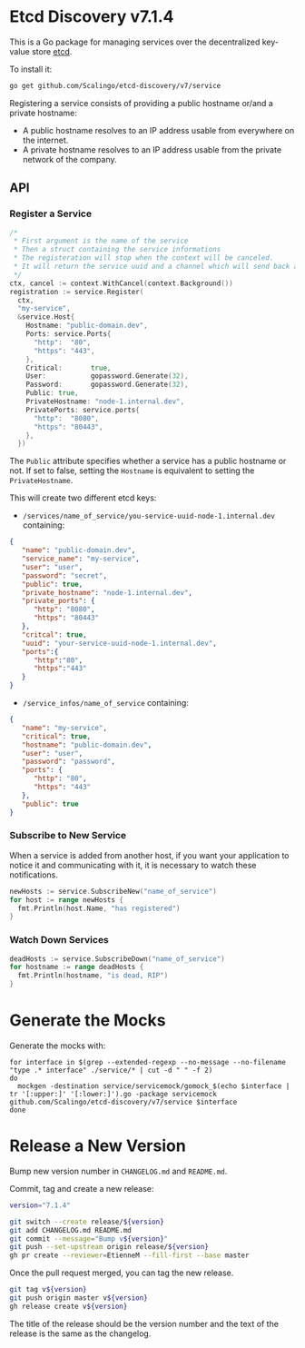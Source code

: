 # Etcd Discovery v7.1.4

This is a Go package for managing services over the decentralized key-value store [etcd](https://github.com/etcd-io/etcd).

To install it:

```sh
go get github.com/Scalingo/etcd-discovery/v7/service
```

Registering a service consists of providing a public hostname or/and a private hostname:
* A public hostname resolves to an IP address usable from everywhere on the internet.
* A private hostname resolves to an IP address usable from the private network of the company.

## API

### Register a Service

```go
/*
 * First argument is the name of the service
 * Then a struct containing the service informations
 * The registeration will stop when the context will be canceled.
 * It will return the service uuid and a channel which will send back any modifications made to the service by the other host of the same service. This is usefull for credential synchronisation.
 */
ctx, cancel := context.WithCancel(context.Background())
registration := service.Register(
  ctx,
  "my-service",
  &service.Host{
    Hostname: "public-domain.dev",
    Ports: service.Ports{
      "http":  "80",
      "https": "443",
    },
    Critical:       true,
    User:           gopassword.Generate(32),
    Password:       gopassword.Generate(32),
    Public: true,
    PrivateHostname: "node-1.internal.dev",
    PrivatePorts: service.ports{
      "http":  "8080",
      "https": "80443",
    },
  })
```

The `Public` attribute specifies whether a service has a public hostname or not. If set to false, setting the `Hostname` is equivalent to setting the `PrivateHostname`.

This will create two different etcd keys:

* `/services/name_of_service/you-service-uuid-node-1.internal.dev` containing:

```json
{
   "name": "public-domain.dev",
   "service_name": "my-service",
   "user": "user",
   "password": "secret",
   "public": true,
   "private_hostname": "node-1.internal.dev",
   "private_ports": {
      "http": "8080",
      "https": "80443"
   },
   "critcal": true,
   "uuid": "your-service-uuid-node-1.internal.dev",
   "ports":{
      "http":"80",
      "https":"443"
   }
}
```

* `/service_infos/name_of_service` containing:

```json
{
   "name": "my-service",
   "critical": true,
   "hostname": "public-domain.dev",
   "user": "user",
   "password": "password",
   "ports": {
      "http": "80",
      "https": "443"
   },
   "public": true
}
```

### Subscribe to New Service

When a service is added from another host, if you want your application to
notice it and communicating with it, it is necessary to watch these
notifications.

```go
newHosts := service.SubscribeNew("name_of_service")
for host := range newHosts {
  fmt.Println(host.Name, "has registered")
}
```

### Watch Down Services

```go
deadHosts := service.SubscribeDown("name_of_service")
for hostname := range deadHosts {
  fmt.Println(hostname, "is dead, RIP")
}
```

# Generate the Mocks

Generate the mocks with:

```shell
for interface in $(grep --extended-regexp --no-message --no-filename "type .* interface" ./service/* | cut -d " " -f 2)
do
  mockgen -destination service/servicemock/gomock_$(echo $interface | tr '[:upper:]' '[:lower:]').go -package servicemock github.com/Scalingo/etcd-discovery/v7/service $interface
done
```

# Release a New Version

Bump new version number in `CHANGELOG.md` and `README.md`.

Commit, tag and create a new release:

```sh
version="7.1.4"

git switch --create release/${version}
git add CHANGELOG.md README.md
git commit --message="Bump v${version}"
git push --set-upstream origin release/${version}
gh pr create --reviewer=EtienneM --fill-first --base master
```

Once the pull request merged, you can tag the new release.

```sh
git tag v${version}
git push origin master v${version}
gh release create v${version}
```

The title of the release should be the version number and the text of the release is the same as the changelog.
